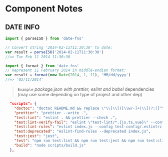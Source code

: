 
# Component Notes

## DATE INFO

```js
import { parseISO } from 'date-fns'

// Convert string '2014-02-11T11:30:30' to date:
var result = parseISO('2014-02-11T11:30:30')
//=> Tue Feb 11 2014 11:30:30

import { format } from 'date-fns'
// Represent 11 February 2014 in middle-endian format:
var result = format(new Date(2014, 1, 11), 'MM/dd/yyyy')
//=> '02/11/2014'
```

> `Example` _package.json with prettier, eslint and babel_
  > dependencies (may use some depending on type of project and other dep)

```json
  "scripts": {
    "doctoc": "doctoc README.md && replace \"\\[\\[([\\w/-]+)\\](?:([^\\[\\]]+)\\[([\\w/-]+)\\])?\\]\" \"[\\$1\\$2\\$3]\" README.md",
    "prettier": "prettier --write .",
    "test:lint": "eslint . && prettier --check .",
    "test:lint-verify-fail": "eslint \"test-lint/*.{js,ts,vue}\" --config .eslintrc.base.js --format json",
    "test:lint-rules": "eslint index.js --config test-config/.eslintrc.js --format json",
    "test:deprecated": "eslint-find-rules --deprecated index.js",
    "test:jest": "jest",
    "test": "npm run test:lint && npm run test:jest && npm run test:cli-sanity && npm run test:cli-sanity-warning && npm run build",
    "build": "node scripts/build.js"
  },
```
